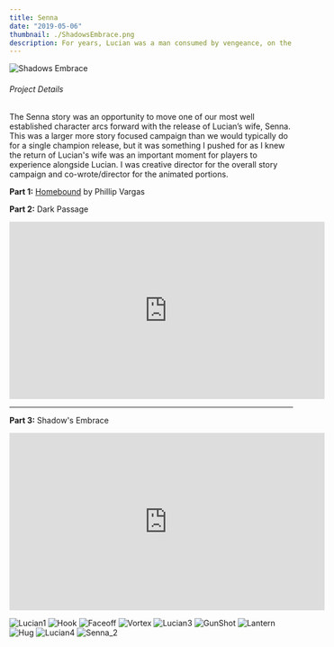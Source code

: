```yaml
---
title: Senna
date: "2019-05-06"
thumbnail: ./ShadowsEmbrace.png
description: For years, Lucian was a man consumed by vengeance, on the hunt for Thresh.  Over this three part story arc, we moved Lucian from grief, to acceptance, to disbelief and finally brought him back to love or rather brought his love back to him.  Lucian had accomplished his mission, but Senna’s was just getting started.
---
```


<div class="kg-card kg-image-card kg-width-wide">

![Shadows Embrace](ShadowsEmbrace.png)

</div>

<h6 class="post-subtitle">Project Details</h6>

The Senna story was an opportunity to move one of our most well established character arcs forward with the release of Lucian’s wife, Senna. This was a larger more story focused campaign than we would typically do for a single champion release, but it was something I pushed for as I knew the return of Lucian's wife was an important moment for players to experience alongside Lucian. I was creative director for the overall story campaign and co-wrote/director for the animated portions.

**Part 1:** [Homebound](https://universe.leagueoflegends.com/en_US/story/homebound/) by Phillip Vargas

**Part 2:** Dark Passage

<div class="post-content-body-wide">

<iframe width="560" height="315" src="https://www.youtube.com/embed/BWjbBlvf9cw?controls=0" title="YouTube video player" frameborder="0" allow="accelerometer; autoplay; clipboard-write; encrypted-media; gyroscope; picture-in-picture" allowfullscreen></iframe>

</div>

---

**Part 3:** Shadow's Embrace

<div class="post-content-body-wide">

<iframe width="560" height="315" src="https://www.youtube.com/embed/ZjvDFvzfxsQ?controls=0" title="YouTube video player" frameborder="0" allow="accelerometer; autoplay; clipboard-write; encrypted-media; gyroscope; picture-in-picture" allowfullscreen></iframe>

</div>

![Lucian1](./Lucian_1.jpg)
![Hook](./Hook.jpg)
![Faceoff](./Faceoff.jpg)
![Vortex](./Vortex.jpg)
![Lucian3](./Lucian_3.jpg)
![GunShot](./GunShot.jpg)
![Lantern](./Lantern.jpg)
![Hug](./Hug.jpg)
![Lucian4](./Lucian_4.jpg)
![Senna_2](./Senna_2.jpg)
